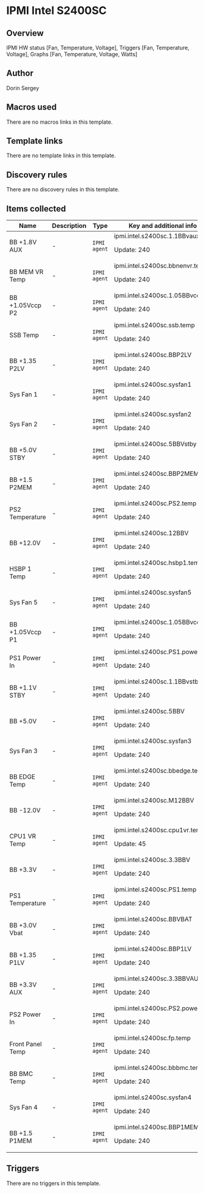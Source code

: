 # IPMI Intel S2400SC

## Overview

IPMI HW status [Fan, Temperature, Voltage], Triggers [Fan, Temperature, Voltage], Graphs [Fan, Temperature, Voltage, Watts]



## Author

Dorin Sergey

## Macros used

There are no macros links in this template.

## Template links

There are no template links in this template.

## Discovery rules

There are no discovery rules in this template.

## Items collected

|Name|Description|Type|Key and additional info|
|----|-----------|----|----|
|BB +1.8V AUX|<p>-</p>|`IPMI agent`|ipmi.intel.s2400sc.1.1BBvaux<p>Update: 240</p>|
|BB MEM VR Temp|<p>-</p>|`IPMI agent`|ipmi.intel.s2400sc.bbnenvr.temp<p>Update: 240</p>|
|BB +1.05Vccp P2|<p>-</p>|`IPMI agent`|ipmi.intel.s2400sc.1.05BBvccpp2<p>Update: 240</p>|
|SSB Temp|<p>-</p>|`IPMI agent`|ipmi.intel.s2400sc.ssb.temp<p>Update: 240</p>|
|BB +1.35 P2LV|<p>-</p>|`IPMI agent`|ipmi.intel.s2400sc.BBP2LV<p>Update: 240</p>|
|Sys Fan 1|<p>-</p>|`IPMI agent`|ipmi.intel.s2400sc.sysfan1<p>Update: 240</p>|
|Sys Fan 2|<p>-</p>|`IPMI agent`|ipmi.intel.s2400sc.sysfan2<p>Update: 240</p>|
|BB +5.0V STBY|<p>-</p>|`IPMI agent`|ipmi.intel.s2400sc.5BBVstby<p>Update: 240</p>|
|BB +1.5 P2MEM|<p>-</p>|`IPMI agent`|ipmi.intel.s2400sc.BBP2MEM<p>Update: 240</p>|
|PS2 Temperature|<p>-</p>|`IPMI agent`|ipmi.intel.s2400sc.PS2.temp<p>Update: 240</p>|
|BB +12.0V|<p>-</p>|`IPMI agent`|ipmi.intel.s2400sc.12BBV<p>Update: 240</p>|
|HSBP 1 Temp|<p>-</p>|`IPMI agent`|ipmi.intel.s2400sc.hsbp1.temp<p>Update: 240</p>|
|Sys Fan 5|<p>-</p>|`IPMI agent`|ipmi.intel.s2400sc.sysfan5<p>Update: 240</p>|
|BB +1.05Vccp P1|<p>-</p>|`IPMI agent`|ipmi.intel.s2400sc.1.05BBvccpp1<p>Update: 240</p>|
|PS1 Power In|<p>-</p>|`IPMI agent`|ipmi.intel.s2400sc.PS1.powerin<p>Update: 240</p>|
|BB +1.1V STBY|<p>-</p>|`IPMI agent`|ipmi.intel.s2400sc.1.1BBvstby<p>Update: 240</p>|
|BB +5.0V|<p>-</p>|`IPMI agent`|ipmi.intel.s2400sc.5BBV<p>Update: 240</p>|
|Sys Fan 3|<p>-</p>|`IPMI agent`|ipmi.intel.s2400sc.sysfan3<p>Update: 240</p>|
|BB EDGE Temp|<p>-</p>|`IPMI agent`|ipmi.intel.s2400sc.bbedge.temp<p>Update: 240</p>|
|BB -12.0V|<p>-</p>|`IPMI agent`|ipmi.intel.s2400sc.M12BBV<p>Update: 240</p>|
|CPU1 VR Temp|<p>-</p>|`IPMI agent`|ipmi.intel.s2400sc.cpu1vr.temp<p>Update: 45</p>|
|BB +3.3V|<p>-</p>|`IPMI agent`|ipmi.intel.s2400sc.3.3BBV<p>Update: 240</p>|
|PS1 Temperature|<p>-</p>|`IPMI agent`|ipmi.intel.s2400sc.PS1.temp<p>Update: 240</p>|
|BB +3.0V Vbat|<p>-</p>|`IPMI agent`|ipmi.intel.s2400sc.BBVBAT<p>Update: 240</p>|
|BB +1.35 P1LV|<p>-</p>|`IPMI agent`|ipmi.intel.s2400sc.BBP1LV<p>Update: 240</p>|
|BB +3.3V AUX|<p>-</p>|`IPMI agent`|ipmi.intel.s2400sc.3.3BBVAUX<p>Update: 240</p>|
|PS2 Power In|<p>-</p>|`IPMI agent`|ipmi.intel.s2400sc.PS2.powerin<p>Update: 240</p>|
|Front Panel Temp|<p>-</p>|`IPMI agent`|ipmi.intel.s2400sc.fp.temp<p>Update: 240</p>|
|BB BMC Temp|<p>-</p>|`IPMI agent`|ipmi.intel.s2400sc.bbbmc.temp<p>Update: 240</p>|
|Sys Fan 4|<p>-</p>|`IPMI agent`|ipmi.intel.s2400sc.sysfan4<p>Update: 240</p>|
|BB +1.5 P1MEM|<p>-</p>|`IPMI agent`|ipmi.intel.s2400sc.BBP1MEM<p>Update: 240</p>|


## Triggers

There are no triggers in this template.

